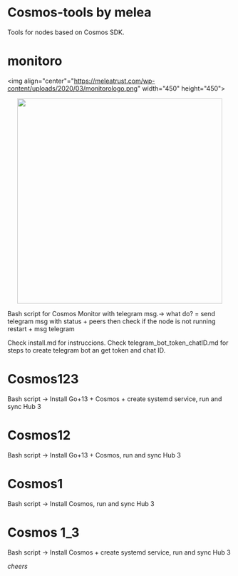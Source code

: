# Cosmos-tools by melea

Tools for nodes based on Cosmos SDK.

# monitoro 

<img align="center"="https://meleatrust.com/wp-content/uploads/2020/03/monitorologo.png" width="450" height="450">

<p align="center">
  <img width="460" height="460" src="https://meleatrust.com/wp-content/uploads/2020/03/monitorologo.png">
</p>

Bash script for Cosmos Monitor with telegram msg.→ what do? =  send telegram msg with status + peers then check if the node is not running restart + msg telegram  

Check install.md for instruccions.
Check telegram_bot_token_chatID.md for steps to create telegram bot an get token and chat ID.



# Cosmos123
Bash script → Install Go+13 + Cosmos + create systemd service, run and sync Hub 3


# Cosmos12

Bash script → Install Go+13 + Cosmos, run and sync Hub 3


# Cosmos1

Bash script → Install Cosmos, run and sync Hub 3

# Cosmos 1_3

Bash script → Install Cosmos + create systemd service, run and sync Hub 3

*cheers*



